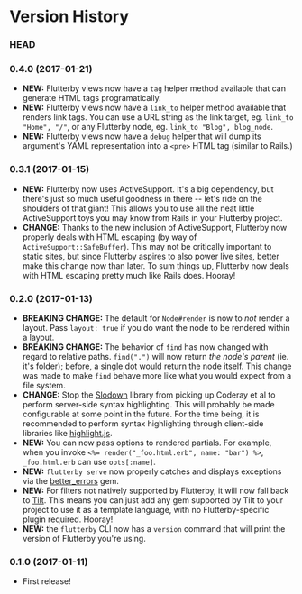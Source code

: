 # Version History

### HEAD


### 0.4.0 (2017-01-21)

- **NEW:** Flutterby views now have a `tag` helper method available that can generate HTML tags programatically.
- **NEW:** Flutterby views now have a `link_to` helper method available that renders link tags. You can use a URL string as the link target, eg. `link_to "Home", "/"`, or any Flutterby node, eg. `link_to "Blog", blog_node`.
- **NEW:** Flutterby views now have a `debug` helper that will dump its argument's YAML representation into a `<pre>` HTML tag (similar to Rails.)


### 0.3.1 (2017-01-15)

- **NEW:** Flutterby now uses ActiveSupport. It's a big dependency, but there's just so much useful goodness in there -- let's ride on the shoulders of that giant! This allows you to use all the neat little ActiveSupport toys you may know from Rails in your Flutterby project.
- **CHANGE:** Thanks to the new inclusion of ActiveSupport, Flutterby now properly deals with HTML escaping (by way of `ActiveSupport::SafeBuffer`). This may not be critically important to static sites, but since Flutterby aspires to also power live sites, better make this change now than later. To sum things up, Flutterby now deals with HTML escaping pretty much like Rails does. Hooray!


### 0.2.0 (2017-01-13)

- **BREAKING CHANGE:** The default for `Node#render` is now to _not_ render a layout. Pass `layout: true` if you do want the node to be rendered within a layout.
- **BREAKING CHANGE:** The behavior of `find` has now changed with regard to relative paths. `find(".")` will now return _the node's parent_ (ie. it's folder); before, a single dot would return the node itself. This change was made to make `find` behave more like what you would expect from a file system.
- **CHANGE:** Stop the [Slodown] library from picking up Coderay et al to perform server-side syntax highlighting. This will probably be made configurable at some point in the future. For the time being, it is recommended to perform syntax highlighting through client-side libraries like [highlight.js].
- **NEW:** You can now pass options to rendered partials. For example, when you invoke `<%= render("_foo.html.erb", name: "bar") %>`, `_foo.html.erb` can use `opts[:name]`.
- **NEW:** `flutterby serve` now properly catches and displays exceptions via the [better_errors](https://github.com/charliesome/better_errors) gem.
- **NEW:** For filters not natively supported by Flutterby, it will now fall back to [Tilt]. This means you can just add any gem supported by Tilt to your project to use it as a template language, with no Flutterby-specific plugin required. Hooray!
- **NEW:** the `flutterby` CLI now has a `version` command that will print the version of Flutterby you're using.


### 0.1.0 (2017-01-11)

- First release!




[Tilt]: https://github.com/rtomayko/tilt
[Slodown]: http://github.com/hmans/slodown
[highlight.js]: https://highlightjs.org/
